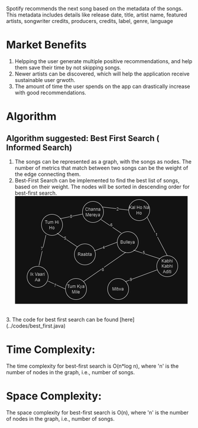 Spotify recommends the next song based on the metadata of the songs. This metadata includes details like release date, title, artist name, featured artists, songwriter credits, producers, credits, label,  genre, language
# Market Benefits
1. Helpping the user generate multiple positive recommendations, and help them save their time by not skipping songs.
2. Newer artists can be discovered, which will help the application receive sustainable user grwoth.
3. The amount of time the user spends on the app can drastically increase with good recommendations.

# Algorithm
## Algorithm suggested: Best First Search ( Informed Search)
1. The songs can be represented as a graph, with the songs as nodes. The number of metrics that match between two songs can be the weight of the edge connecting them. <br>
2. Best-First Search can be implemented to find the best list of songs, based on their weight. The nodes will be sorted in descending order for best-first search.
![bfs](../images/bfs.png)
<br>
3. The code for best first search can be found [here](../codes/best_first.java)

# Time Complexity:
The time complexity for best-first search is O(n*log n), where 'n' is the number of nodes in the graph, i.e., number of songs.

# Space Complexity:
The space complexity for best-first search is O(n), where 'n' is the number of nodes in the graph, i.e., number of songs.


